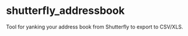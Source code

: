 shutterfly_addressbook
======================

Tool for yanking your address book from Shutterfly to export to CSV/XLS.
